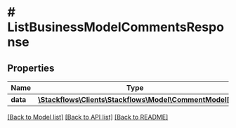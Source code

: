 # # ListBusinessModelCommentsResponse

## Properties

Name | Type | Description | Notes
------------ | ------------- | ------------- | -------------
**data** | [**\Stackflows\Clients\Stackflows\Model\CommentModel[]**](CommentModel.md) |  | [optional]

[[Back to Model list]](../../README.md#models) [[Back to API list]](../../README.md#endpoints) [[Back to README]](../../README.md)
